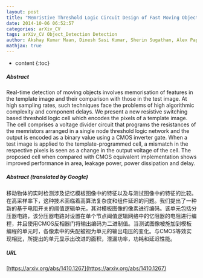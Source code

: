 ```yaml
---
layout: post
title: "Memristive Threshold Logic Circuit Design of Fast Moving Object Detection"
date: 2014-10-06 06:52:57
categories: arXiv_CV
tags: arXiv_CV Object_Detection Detection
author: Akshay Kumar Maan, Dinesh Sasi Kumar, Sherin Sugathan, Alex Pappachen James
mathjax: true
---
```


* content
{:toc}

##### Abstract
Real-time detection of moving objects involves memorisation of features in the template image and their comparison with those in the test image. At high sampling rates, such techniques face the problems of high algorithmic complexity and component delays. We present a new resistive switching based threshold logic cell which encodes the pixels of a template image. The cell comprises a voltage divider circuit that programs the resistances of the memristors arranged in a single node threshold logic network and the output is encoded as a binary value using a CMOS inverter gate. When a test image is applied to the template-programmed cell, a mismatch in the respective pixels is seen as a change in the output voltage of the cell. The proposed cell when compared with CMOS equivalent implementation shows improved performance in area, leakage power, power dissipation and delay.

##### Abstract (translated by Google)
移动物体的实时检测涉及记忆模板图像中的特征以及与测试图像中的特征的比较。在高采样率下，这种技术面临着高算法复杂度和组件延迟的问题。我们提出了一种新的基于电阻开关的阈值逻辑单元，其对模板图像的像素进行编码。该单元包括分压器电路，该分压器电路对设置在单个节点阈值逻辑网络中的忆阻器的电阻进行编程，并且使用CMOS反相器门将输出编码为二进制值。当测试图像被施加到模板编程的单元时，各像素中的失配被视为单元的输出电压的变化。与CMOS等效实现相比，所提出的单元显示出改进的面积，泄漏功率，功耗和延迟性能。

##### URL
[https://arxiv.org/abs/1410.1267](https://arxiv.org/abs/1410.1267)

